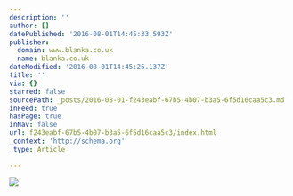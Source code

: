```yaml
---
description: ''
author: []
datePublished: '2016-08-01T14:45:33.593Z'
publisher:
  domain: www.blanka.co.uk
  name: blanka.co.uk
dateModified: '2016-08-01T14:45:25.137Z'
title: ''
via: {}
starred: false
sourcePath: _posts/2016-08-01-f243eabf-67b5-4b07-b3a5-6f5d16caa5c3.md
inFeed: true
hasPage: true
inNav: false
url: f243eabf-67b5-4b07-b3a5-6f5d16caa5c3/index.html
_context: 'http://schema.org'
_type: Article

---
```

![](http://www.blanka.co.uk/i/products/815.jpg)